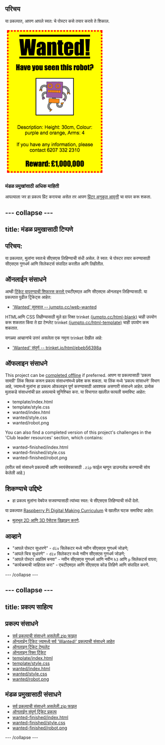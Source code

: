 ## परिचय

या प्रकल्पात, आपण आपले स्वत: चे पोस्टर कसे तयार करावे ते शिकाल.

![screenshot](images/wanted-final.png)

### मंडळ प्रमुखांसाठी अधिक माहिती

आपल्याला जर हा प्रकल्प प्रिंट करायचा असेल तर आपण [प्रिंटर अनुकूल आवृत्ती](https://projects.raspberrypi.org/en/projects/wanted/print) चा वापर करू शकता.

## \--- collapse \---

## title: मंडळ प्रमुखासाठी टिप्पणे

## परिचय:

या प्रकल्पात, मुलांना स्वतःचे सीएसएस लिहिण्याची संधी असेल. ते स्वत: चे पोस्टर तयार करण्यासाठी सीएसएस गुणधर्म आणि सिलेकटर्स संपादित करतील आणि लिहीतील.

## ऑनलाईन संसाधने

आम्ही [ ट्रिंकेट वापरण्याची शिफारस करतो ](https://trinket.io/) एचटीएमएल आणि सीएसएस ऑनलाइन लिहिण्यासाठी. या प्रकल्पात पुढील ट्रिंकेट्स आहेत:

* ['Wanted' सुरुवात -- jumpto.cc/web-wanted](http://jumpto.cc/web-wanted)

HTMLआणि CSS लिहीण्यासाठी मुले ह्या रिक्त trinket [(jumpto.cc/html-blank)](http://jumpto.cc/html-blank) चाही उपयोग करू शकतात किंवा ते ह्या टेम्प्लेट trinket [(jumpto.cc/html-template)](http://jumpto.cc/html-template) चाही उपयोग करू शकतात.

सगळ्या आव्हानांचे उत्तरं असलेला एक नमुना trinket देखील आहे:

* ['Wanted' संपूर्ण -- trinket.io/html/ebeb56398a](https://trinket.io/html/ebeb56398a)

## ऑफलाइन संसाधने

This project can be [completed offline](https://rpf.io/html-offline) if preferred. आपण या प्रकल्पासाठी 'प्रकल्प सामग्री' लिंक क्लिक करून प्रकल्प संसाधनांमध्ये प्रवेश करू शकता. या लिंक मध्ये 'प्रकल्प सांसाधने' विभाग आहे, ज्यामध्ये मुलांना हा प्रकल्प ऑफलाइन पूर्ण करण्यासाठी आवश्यक असणारी संसाधने आहेत. प्रत्येक मुलाकडे संसाधनांची प्रत असल्याचे सुनिश्चित करा. या विभागात खालील फायली समाविष्ट आहेत:

* template/index.html
* template/style.css
* wanted/index.html
* wanted/style.css
* wanted/robot.png

You can also find a completed version of this project's challenges in the 'Club leader resources' section, which contains:

* wanted-finished/index.html
* wanted-finished/style.css
* wanted-finished/robot.png

(वरील सर्व संसाधने प्रकल्पाची आणि स्वयंसेवकासाठी `.zip` फाईल म्हणून डाउनलोड करण्याची सोय केलेली आहे.)

## शिकण्याचे उद्दिष्टे

* हा प्रकल्प मुलांना वेबपेज सजवण्यासाठी त्यांच्या स्वत: चे सीएसएस लिहिण्याची संधी देतो.

या प्रकल्पात [ ​​Raspberry Pi Digital Making Curriculum](http://rpf.io/curriculum) चे खालील घटक समाविष्ट आहेत:

* [मूलभूत 2D आणि 3D ऍसेटस् डिझाइन करणे](https://www.raspberrypi.org/curriculum/design/creator).

## आव्हाने

* "आपले पोस्टर सुधारणे" - `div` सिलेकटर मध्ये नवीन सीएसएस गुणधर्म जोडणे;
* "आपले चित्र सुधारणे" - `div` सिलेकटर मध्ये नवीन सीएसएस गुणधर्म जोडणे;
* "आपले पोस्टर अप्रतिम बनवा" - नवीन सीएसएस गुणधर्म आणि नवीन `h3` आणि `p` सिलेकटर्स वापरा;
* "कार्यक्रमाची जाहिरात करा" - एचटीएमएल आणि सीएसएस कोड लिहिणे आणि संपादित करणे.

\--- /collapse \---

## \--- collapse \---

## title: प्रकल्प साहित्य

## प्रकल्प संसाधने

* [सर्व प्रकल्पाची संसाधने असलेली.zip फाइल](https://rpf.io/p/en/wanted-go)
* [ऑनलाईन ट्रिंकेट ज्यामध्ये सर्व 'Wanted!' प्रकल्पाची संसाधने आहेत](http://jumpto.cc/web-wanted)
* [ऑनलाइन ट्रिंकेट टेम्पलेट](http://jumpto.cc/trinket-template)
* [ऑनलाइन रिक्त ट्रिंकेट](http://jumpto.cc/trinket-blank)
* [template/index.html](resources/template-index.html)
* [template/style.css](resources/template-style.css)
* [wanted/index.html](resources/wanted-index.html)
* [wanted/style.css](resources/wanted-style.css)
* [wanted/robot.png](resources/wanted-robot.png)

## मंडळ प्रमुखासाठी संसाधने

* [सर्व प्रकल्पाची संसाधने असलेली.zip फाइल](https://rpf.io/p/en/wanted-go)
* [ऑनलाईन संपूर्ण ट्रिंकेट प्रकल्प](https://trinket.io/html/ebeb56398a)
* [wanted-finished/index.html](resources/wanted-finished-index.html)
* [wanted-finished/style.css](resources/wanted-finished-style.css)
* [wanted-finished/robot.png](resources/twanted-finished-robot.png)

\--- /collapse \---